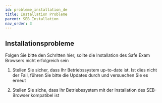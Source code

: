 ```yaml
---
id: probleme_installation_de
title: Installation Probleme
parent: SEB Installation
nav_order: 3
---
```


## Installationsprobleme

Folgen Sie bitte den Schritten hier, sollte die Installation des Safe Exam Browsers nicht erfolgreich sein

1. Stellen Sie sicher, dass Ihr Betriebssystem up-to-date ist. Ist dies nicht der Fall, führen Sie bitte die Updates durch und versuechen Sie es erneut

1. Stellen Sie siche, dass Ihr Betriebssystem mit der Installation des SEB-Browser kompatibel ist

